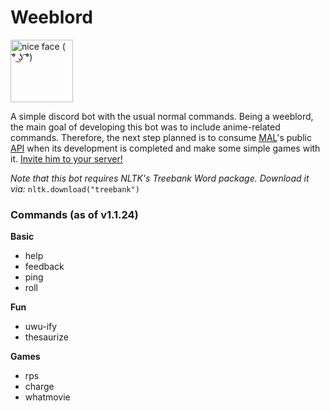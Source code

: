 # Weeblord
<img src="https://cdn.discordapp.com/attachments/625670917263196174/625680239833382913/wow.jpg" width="100" title="nice face ( ͡° ͜ʖ ͡°)" />

A simple discord bot with the usual normal commands. Being a weeblord, the main goal of developing this bot was to include anime-related commands. Therefore, the next step planned is to consume [MAL](https://myanimelist.net/)'s public [API](https://myanimelist.net/forum/?topicid=1804432) when its development is completed and make some simple games with it. [Invite him to your server!](https://discordapp.com/api/oauth2/authorize?client_id=614361547162255381&permissions=0&scope=bot)

*Note that this bot requires NLTK's Treebank Word package. Download it via:* ```nltk.download("treebank")```

### Commands (as of v1.1.24)
**Basic**
- help
- feedback
- ping
- roll

**Fun**
- uwu-ify
- thesaurize

**Games**
- rps
- charge
- whatmovie